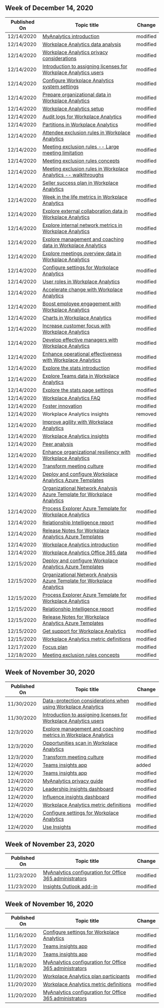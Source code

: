 <!-- This file is generated automatically each week. Changes made to this file will be overwritten.-->



## Week of December 14, 2020


| Published On |Topic title | Change |
|------|------------|--------|
| 12/14/2020 | [MyAnalytics introduction](/Workplace-Analytics/myanalytics/mya-landing-page) | modified |
| 12/14/2020 | [Workplace Analytics data analysis](/Workplace-Analytics/overview/get-started) | modified |
| 12/14/2020 | [Workplace Analytics privacy considerations](/Workplace-Analytics/privacy/privacy-considerations) | modified |
| 12/14/2020 | [Introduction to assigning licenses for Workplace Analytics users](/Workplace-Analytics/setup/assign-licenses-to-population) | modified |
| 12/14/2020 | [Configure Workplace Analytics system settings](/Workplace-Analytics/setup/configure-wpa-settings) | modified |
| 12/14/2020 | [Prepare organizational data in Workplace Analytics](/Workplace-Analytics/setup/prepare-organizational-data) | modified |
| 12/14/2020 | [Workplace Analytics setup](/Workplace-Analytics/setup/set-up-workplace-analytics) | modified |
| 12/14/2020 | [Audit logs for Workplace Analytics](/Workplace-Analytics/setup/audit-logs) | modified |
| 12/14/2020 | [Partitions in Workplace Analytics](/Workplace-Analytics/setup/partitions-in-wpa) | modified |
| 12/14/2020 | [Attendee exclusion rules in Workplace Analytics](/Workplace-Analytics/tutorials/attendee-exclusion-rules) | modified |
| 12/14/2020 | [Meeting exclusion rules -- Large meeting limitation](/Workplace-Analytics/tutorials/meeting-exclusion-250) | modified |
| 12/14/2020 | [Meeting exclusion rules concepts](/Workplace-Analytics/tutorials/meeting-exclusion-concept) | modified |
| 12/14/2020 | [Meeting exclusion rules in Workplace Analytics -- walkthroughs](/Workplace-Analytics/tutorials/meeting-exclusion-rules) | modified |
| 12/14/2020 | [Seller success plan in Workplace Analytics](/Workplace-Analytics/tutorials/seller-success) | modified |
| 12/14/2020 | [Week in the life metrics in Workplace Analytics](/Workplace-Analytics/use/explore-metrics-week-in-the-life) | modified |
| 12/14/2020 | [Explore external collaboration data in Workplace Analytics](/Workplace-Analytics/use/explore-metrics-external-collaboration) | modified |
| 12/14/2020 | [Explore internal network metrics in Workplace Analytics](/Workplace-Analytics/use/explore-metrics-internal-networks) | modified |
| 12/14/2020 | [Explore management and coaching data in Workplace Analytics](/Workplace-Analytics/use/explore-metrics-management-and-coaching) | modified |
| 12/14/2020 | [Explore meetings overview data in Workplace Analytics](/Workplace-Analytics/use/explore-metrics-meetings-overview) | modified |
| 12/14/2020 | [Configure settings for Workplace Analytics](/Workplace-Analytics/use/settings) | modified |
| 12/14/2020 | [User roles in Workplace Analytics](/Workplace-Analytics/use/user-roles) | modified |
| 12/14/2020 | [Accelerate change with Workplace Analytics](/Workplace-Analytics/use/accelerate-change) | modified |
| 12/14/2020 | [Boost employee engagement with Workplace Analytics](/Workplace-Analytics/use/boost-engagement) | modified |
| 12/14/2020 | [Charts in Workplace Analytics](/Workplace-Analytics/use/chart-types) | modified |
| 12/14/2020 | [Increase customer focus with Workplace Analytics](/Workplace-Analytics/use/customer-focus) | modified |
| 12/14/2020 | [Develop effective managers with Workplace Analytics](/Workplace-Analytics/use/develop-managers) | modified |
| 12/14/2020 | [Enhance operational effectiveness with Workplace Analytics](/Workplace-Analytics/use/effective-operations) | modified |
| 12/14/2020 | [Explore the stats introduction](/Workplace-Analytics/use/explore-intro) | modified |
| 12/14/2020 | [Explore Teams data in Workplace Analytics](/Workplace-Analytics/use/explore-metrics-teams) | modified |
| 12/14/2020 | [Explore the stats page settings](/Workplace-Analytics/use/explore-page-settings) | modified |
| 12/14/2020 | [Workplace Analytics FAQ](/Workplace-Analytics/use/faq) | modified |
| 12/14/2020 | [Foster innovation](/Workplace-Analytics/use/foster-innovation) | modified |
| 12/14/2020 | Workplace Analytics insights | removed |
| 12/14/2020 | [Improve agility with Workplace Analytics](/Workplace-Analytics/use/improve-agility) | modified |
| 12/14/2020 | [Workplace Analytics insights](/Workplace-Analytics/use/insights) | modified |
| 12/14/2020 | [Peer analysis](/Workplace-Analytics/use/peer-analysis) | modified |
| 12/14/2020 | [Enhance organizational resiliency with Workplace Analytics](/Workplace-Analytics/use/resilient-organizations) | modified |
| 12/14/2020 | [Transform meeting culture](/Workplace-Analytics/use/transform-meetings) | modified |
| 12/14/2020 | [Deploy and configure Workplace Analytics Azure Templates](/Workplace-Analytics/azure-templates/deploy-configure) | modified |
| 12/14/2020 | [Organizational Network Analysis Azure Template for Workplace Analytics](/Workplace-Analytics/azure-templates/organization-network-analysis) | modified |
| 12/14/2020 | [Process Explorer Azure Template for Workplace Analytics](/Workplace-Analytics/azure-templates/process-explorer) | modified |
| 12/14/2020 | [Relationship Intelligence report](/Workplace-Analytics/azure-templates/relation-intel) | modified |
| 12/14/2020 | [Release Notes for Workplace Analytics Azure Templates](/Workplace-Analytics/azure-templates/release-notes) | modified |
| 12/14/2020 | [Workplace Analytics introduction](/Workplace-Analytics/index-orig) | modified |
| 12/14/2020 | [Workplace Analytics Office 365 data](/Workplace-Analytics/use/office-365-data) | modified |
| 12/15/2020 | [Deploy and configure Workplace Analytics Azure Templates](/Workplace-Analytics/azure-templates/deploy-configure) | modified |
| 12/15/2020 | [Organizational Network Analysis Azure Template for Workplace Analytics](/Workplace-Analytics/azure-templates/organization-network-analysis) | modified |
| 12/15/2020 | [Process Explorer Azure Template for Workplace Analytics](/Workplace-Analytics/azure-templates/process-explorer) | modified |
| 12/15/2020 | [Relationship Intelligence report](/Workplace-Analytics/azure-templates/relation-intel) | modified |
| 12/15/2020 | [Release Notes for Workplace Analytics Azure Templates](/Workplace-Analytics/azure-templates/release-notes) | modified |
| 12/15/2020 | [Get support for Workplace Analytics](/Workplace-Analytics/overview/getting-support) | modified |
| 12/15/2020 | [Workplace Analytics metric definitions](/Workplace-Analytics/use/metric-definitions) | modified |
| 12/17/2020 | [Focus plan](/Workplace-Analytics/myanalytics/use/focus-plan) | modified |
| 12/18/2020 | [Meeting exclusion rules concepts](/Workplace-Analytics/tutorials/meeting-exclusion-concept) | modified |


## Week of November 30, 2020


| Published On |Topic title | Change |
|------|------------|--------|
| 11/30/2020 | [Data-protection considerations when using Workplace Analytics](/Workplace-Analytics/privacy/data-protection-considerations) | modified |
| 11/30/2020 | [Introduction to assigning licenses for Workplace Analytics users](/Workplace-Analytics/setup/assign-licenses-to-population) | modified |
| 12/3/2020 | [Explore management and coaching metrics in Workplace Analytics](/Workplace-Analytics/use/explore-metrics-management-and-coaching) | modified |
| 12/3/2020 | [Opportunities scan in Workplace Analytics](/Workplace-Analytics/use/solutions-scan) | modified |
| 12/3/2020 | [Transform meeting culture](/Workplace-Analytics/use/transform-meetings) | modified |
| 12/4/2020 | [Teams insights app](/Workplace-Analytics/myanalytics/use/teams-app) | added |
| 12/4/2020 | [Teams insights app](/Workplace-Analytics/myanalytics/use/teams-app) | modified |
| 12/4/2020 | [MyAnalytics privacy guide](/Workplace-Analytics/myanalytics/overview/privacy-guide) | modified |
| 12/4/2020 | [Leadership insights dashboard](/Workplace-Analytics/myanalytics/use/leadership) | modified |
| 12/4/2020 | [Influence insights dashboard](/Workplace-Analytics/tutorials/pbi-influence-db) | modified |
| 12/4/2020 | [Workplace Analytics metric definitions](/Workplace-Analytics/use/metric-definitions) | modified |
| 12/4/2020 | [Configure settings for Workplace Analytics](/Workplace-Analytics/use/settings) | modified |
| 12/4/2020 | [Use Insights](/Workplace-Analytics/myanalytics/use/use-the-insights) | modified |


## Week of November 23, 2020


| Published On |Topic title | Change |
|------|------------|--------|
| 11/23/2020 | [MyAnalytics configuration for Office 365 administrators](/Workplace-Analytics/myanalytics/setup/configure-myanalytics) | modified |
| 11/23/2020 | [Insights Outlook add-in](/Workplace-Analytics/myanalytics/use/add-in) | modified |


## Week of November 16, 2020


| Published On |Topic title | Change |
|------|------------|--------|
| 11/16/2020 | [Configure settings for Workplace Analytics](/Workplace-Analytics/use/settings) | modified |
| 11/17/2020 | [Teams insights app](/Workplace-Analytics/myanalytics/use/teams-app) | modified |
| 11/18/2020 | [Teams insights app](/Workplace-Analytics/myanalytics/use/teams-app) | modified |
| 11/18/2020 | [MyAnalytics configuration for Office 365 administrators](/Workplace-Analytics/myanalytics/setup/configure-myanalytics) | modified |
| 11/20/2020 | [Workplace Analytics plan participants](/Workplace-Analytics/tutorials/solutionsv2-participants) | modified |
| 11/20/2020 | [Workplace Analytics metric definitions](/Workplace-Analytics/use/metric-definitions) | modified |
| 11/20/2020 | [MyAnalytics configuration for Office 365 administrators](/Workplace-Analytics/myanalytics/setup/configure-myanalytics) | modified |
